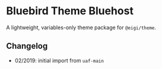 # Bluebird Theme Bluehost

A lightweight, variables-only theme package for `@eigi/theme`.

## Changelog

- 02/2019: initial import from `uaf-main`
